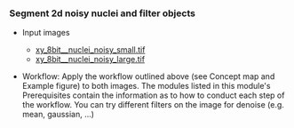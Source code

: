 ### Segment 2d noisy nuclei and filter objects
- Input images
  - [xy_8bit__nuclei_noisy_small.tif](https://github.com/NEUBIAS/training-resources/raw/master/image_data/xy_8bit__nuclei_noisy_small.tif)
  - [xy_8bit__nuclei_noisy_large.tif](https://github.com/NEUBIAS/training-resources/raw/master/image_data/xy_8bit__nuclei_noisy_large.tif)
  
- Workflow:
  Apply the workflow outlined above (see Concept map and Example figure) to both images. The modules listed in this module's Prerequisites contain the information as to how to conduct each step of the workflow. You can try different filters on the image for denoise (e.g. mean, gaussian, ...)